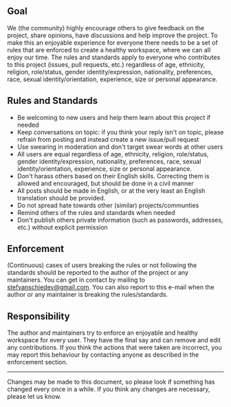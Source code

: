 ## Goal

We (the community) highly encourage others to give feedback on the project, share opinions, have discussions and help improve the project.
To make this an enjoyable experience for everyone there needs to be a set of rules that are enforced to create a healthy workspace, where we
can all enjoy our time. The rules and standards apply to everyone who contributes to this project (issues, pull requests, etc.) regardless
of age, ethnicity, religion, role/status, gender identity/expression, nationality, preferences, race, sexual identity/orientation,
experience, size or personal appearance.

## Rules and Standards

* Be welcoming to new users and help them learn about this project if needed
* Keep conversations on topic: if you think your reply isn't on topic, please refrain from posting and instead create a new issue/pull request
* Use swearing in moderation and don't target swear words at other users
* All users are equal regardless of age, ethnicity, religion, role/status, gender identity/expression, nationality, preferences, race, sexual identity/orientation, experience, size or personal appearance.
* Don't harass others based on their English skills. Correcting them is allowed and encouraged, but should be done in a civil manner
* All posts should be made in English, or at the very least an English translation should be provided.
* Do not spread hate towards other (similar) projects/communties
* Remind others of the rules and standards when needed
* Don't publish others private information (such as passwords, addresses, etc.) without explicit permission

## Enforcement

(Continuous) cases of users breaking the rules or not following the standards should be reported to the author of the project or
any maintainers. You can get in contact by mailing to stefvanschiedev@gmail.com. You can also report to this e-mail when the author or any maintainer is breaking the
rules/standards.

## Responsibility

The author and maintainers try to enforce an enjoyable and healthy workspace for every user. They have the final say and can remove and edit
any contributions. If you think the actions that were taken are incorrect, you may report this behaviour by contacting anyone as described in the
enforcement section.

---

Changes may be made to this document, so please look if something has changed every once in a while. If you think any changes are necessary,
please let us know.

